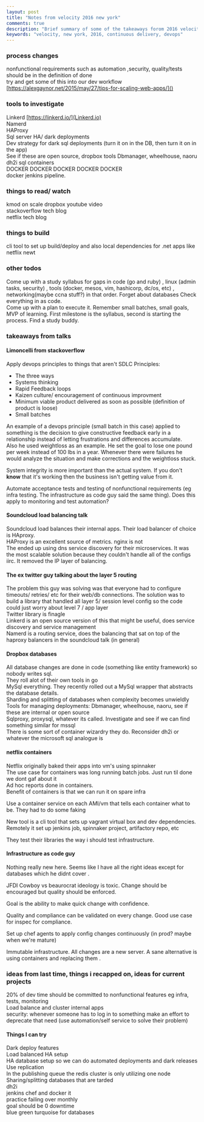 ```yaml
---
layout: post
title: "Notes from velocity 2016 new york"
comments: true
description: "Brief summary of some of the takeaways forom 2016 velocity"
keywords: "velocity, new york, 2016, continuous delivery, devops"
---
```



### process changes   
nonfunctional requirements such as automation ,security, quality/tests should be in the definition of done  
try and get some of this into our dev workflow [https://alexgaynor.net/2015/may/27/tips-for-scaling-web-apps/]()


### tools to investigate 
Linkerd [https://linkerd.io/](Linkerd.io)  
Namerd  
HAProxy  
Sql server HA/ dark deployments  
Dev strategy for dark sql deployments (turn it on in the DB, then turn it on in the app)  
See if these are open source, dropbox tools Dbmanager, wheelhouse, naoru  
dh2i sql containers  
DOCKER DOCKER DOCKER DOCKER DOCKER    
docker jenkins pipeline.   

### things to read/ watch 
kmod on scale dropbox youtube video  
stackoverflow tech blog  
netflix tech blog  

### things to build
cli tool to set up build/deploy and also local dependencies for .net apps like netflix newt

### other todos
Come up with a study syllabus for gaps in code (go and ruby) , linux (admin tasks, security) , tools (docker, mesos, vim, hashicorp, dc/os, etc) , networking(maybe ccna stuff?) in that order. Forget about databases Check everything in as code.  
Come up with a plan to execute it. Remember small batches, small goals, MVP of learning. First milestone is the syllabus, second is starting the process. Find a study buddy.  



### takeaways from talks 

#### Limoncelli from stackoverflow  

Apply devops principles to things that aren't SDLC
Principles:    


- The three ways  
- Systems thinking  
- Rapid Feedback loops  
- Kaizen culture/ encouragement of continuous improvment  
- Minimum viable product delivered as soon as possible (definition of product is loose)  
- Small batches  

An example of a devops principle (small batch in this case) applied to something is the decision to give constructive feedback early in a relationship instead of letting frustrations and differences accumulate.  
Also he used weightloss as an example. He set the goal to lose one pound per week instead of 100 lbs in a year.  Whenever there were failures he would analyze the situation and make corrections and the weightloss stuck.  

System integrity is more important than the actual system. If you don't **know** that it's working then the business isn't getting value from it.   

Automate acceptance tests and testing of nonfunctional requirements (eg infra testing. The infrastructure as code guy said the same thing). Does this apply to monitoring and test automation?  

#### Soundcloud load balancing talk 

Soundcloud load balances their internal apps. Their load balancer of choice is HAproxy.  
HAProxy is an excellent source of metrics. nginx is not  
The ended up using dns service discovery for their microservices. It was the most scalable solution because they couldn't handle all of the configs iirc. It removed the IP layer of balancing.    

#### The ex twitter guy talking about the layer 5 routing   
The problem this guy was solving was that everyone had to configure timeouts/ retries/ etc for their web/db connections. The solution was to build a library that handled all layer 5/ session level config so the code could just worry about level 7 / app layer  
Twitter library is finagle    
Linkerd is an open source version of this that might be useful, does service discovery and service management  
Namerd is a routing service, does the balancing that sat on top of the haproxy balancers in the soundcloud talk (in general)  

#### Dropbox databases
All database changes are done in code (something like entity framework) so nobody writes sql.  
They roll alot of their own tools in go   
MySql everything. They recently rolled out a MySql wrapper that abstracts the database details.  
Sharding and splitting of databases when complexity becomes unwieldly  
Tools for managing deployments: Dbmanager, wheelhouse, naoru, see if these are internal or open source  
Sqlproxy, proxysql, whatever its called. Investigate and see if we can find something similar for mssql  
There is some sort of container wizardry they do. Reconsider dh2i or whatever the microsoft sql analogue is  

#### netflix containers 
Netflix originally baked their apps into vm's using spinnaker  
The use case for containers was long running batch jobs. Just run til done we dont gaf about it  
Ad hoc reports done in containers.  
Benefit of containers is that we can run it on spare infra  

Use a container service on each AMI/vm that tells each container what to be.  They had to do some faking  

New tool is a cli tool that sets up vagrant virtual box and dev dependencies. Remotely it set up jenkins job, spinnaker project, artifactory repo, etc  

They test their libraries the way i should test infrastructure. 

#### Infrastructure as code guy 
Nothing really new here. Seems like I have all the right ideas except for databases which he didnt cover .

JFDI Cowboy vs beaurocrat ideology is toxic. Change should be encouraged but quality should be enforced.  

Goal is the ability to make quick change with confidence.

Quality and compliance can be validated on every change. Good use case for inspec for compliance. 

Set up chef agents to apply config changes continuously (in prod? maybe when we're mature)

Immutable infrastructure. All changes are a new server. A sane alternative is using containers and replacing them .  


### ideas from last time, things i recapped on, ideas for current projects 
20% of dev time should be committed to nonfunctional features eg infra, tests, monitoring  
Load balance and cluster internal apps   
security: whenever someone has to log in to something make an effort to deprecate that need (use automation/self service to solve their problem)  

#### Things I can try
Dark deploy features  
Load balanced HA setup  
HA database setup so we can do automated deployments and dark releases  
Use replication  
In the publishing queue the redis cluster is only utilizing one node    
Sharing/splitting databases that are tarded  
dh2i   
jenkins chef and docker it   
practice failing over monthly   
goal should be 0 downtime    
blue green turquoise for databases  

